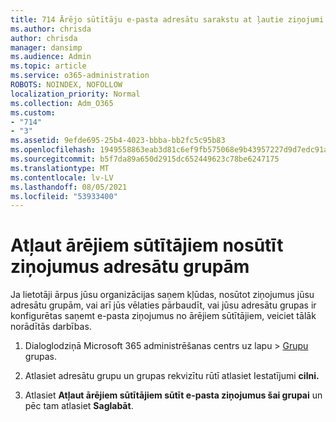 ```yaml
---
title: 714 Ārējo sūtītāju e-pasta adresātu sarakstu at ļautie ziņojumi
ms.author: chrisda
author: chrisda
manager: dansimp
ms.audience: Admin
ms.topic: article
ms.service: o365-administration
ROBOTS: NOINDEX, NOFOLLOW
localization_priority: Normal
ms.collection: Adm_O365
ms.custom:
- "714"
- "3"
ms.assetid: 9efde695-25b4-4023-bbba-bb2fc5c95b83
ms.openlocfilehash: 1949558863eab3d81c6ef9fb575068e9b43957227d9d7edc91af71bd93364574
ms.sourcegitcommit: b5f7da89a650d2915dc652449623c78be6247175
ms.translationtype: MT
ms.contentlocale: lv-LV
ms.lasthandoff: 08/05/2021
ms.locfileid: "53933400"
---
```

# <a name="allow-external-senders-to-send-messages-to-distribution-groups"></a>Atļaut ārējiem sūtītājiem nosūtīt ziņojumus adresātu grupām

Ja lietotāji ārpus jūsu organizācijas saņem kļūdas, nosūtot ziņojumus jūsu adresātu grupām, vai arī jūs vēlaties pārbaudīt, vai jūsu adresātu grupas ir konfigurētas saņemt e-pasta ziņojumus no ārējiem sūtītājiem, veiciet tālāk norādītās darbības.

1. Dialoglodziņā Microsoft 365 administrēšanas centrs uz lapu   >  [Grupu](https://portal.office.com/adminportal/home#/groups) grupas.  

2. Atlasiet adresātu grupu un grupas rekvizītu rūtī atlasiet Iestatījumi **cilni.**

3. Atlasiet **Atļaut ārējiem sūtītājiem sūtīt e-pasta ziņojumus šai grupai** un pēc tam atlasiet **Saglabāt**.
